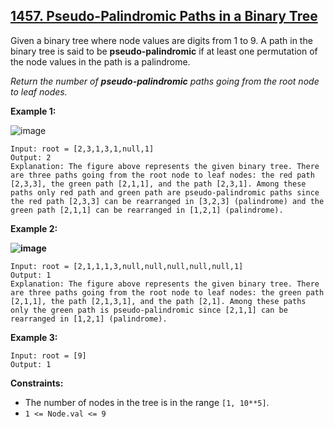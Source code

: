 ## [1457. Pseudo-Palindromic Paths in a Binary Tree](https://leetcode.com/problems/pseudo-palindromic-paths-in-a-binary-tree/) 

Given a binary tree where node values are digits from 1 to 9. A path in the
binary tree is said to be **pseudo-palindromic** if at least one permutation
of the node values in the path is a palindrome.

_Return the number of **pseudo-palindromic** paths going from the root node to
leaf nodes._



**Example 1:**

![image](https://assets.leetcode.com/uploads/2020/05/06/palindromic_paths_1.png)

    
    
    Input: root = [2,3,1,3,1,null,1]
    Output: 2 
    Explanation: The figure above represents the given binary tree. There are three paths going from the root node to leaf nodes: the red path [2,3,3], the green path [2,1,1], and the path [2,3,1]. Among these paths only red path and green path are pseudo-palindromic paths since the red path [2,3,3] can be rearranged in [3,2,3] (palindrome) and the green path [2,1,1] can be rearranged in [1,2,1] (palindrome).
    

**Example 2:**

**![image](https://assets.leetcode.com/uploads/2020/05/07/palindromic_paths_2.png)**

    
    
    Input: root = [2,1,1,1,3,null,null,null,null,null,1]
    Output: 1 
    Explanation: The figure above represents the given binary tree. There are three paths going from the root node to leaf nodes: the green path [2,1,1], the path [2,1,3,1], and the path [2,1]. Among these paths only the green path is pseudo-palindromic since [2,1,1] can be rearranged in [1,2,1] (palindrome).
    

**Example 3:**

    
    
    Input: root = [9]
    Output: 1
    



**Constraints:**

  * The number of nodes in the tree is in the range `[1, 10**5]`.
  * `1 <= Node.val <= 9`
